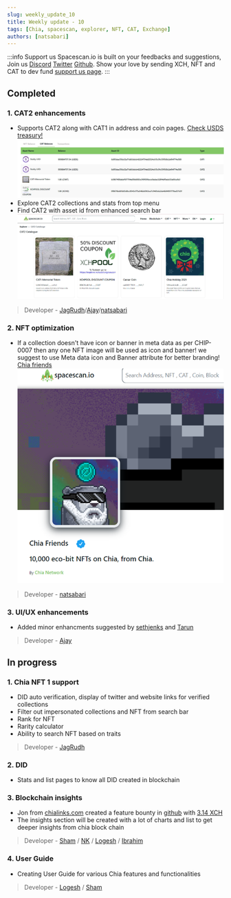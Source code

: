 ```yaml
---
slug: weekly_update_10
title: Weekly update - 10
tags: [Chia, spacescan, explorer, NFT, CAT, Exchange]
authors: [natsabari]
---
```

:::info Support us
Spacescan.io is built on your feedbacks and suggestions, Join us [Discord](https://discord.gg/Bb4sj3Bg9P)  [Twitter](https://twitter.com/spacescan_io) [Github](https://github.com/spacescan-io). Show your love by sending XCH, NFT and CAT to dev fund [support us page](https://www.spacescan.io/xch/support-us).
:::

## Completed
### 1. CAT2 enhancements 
- Supports CAT2 along with CAT1 in address and coin pages.
[Check USDS treasury!](https://www.spacescan.io/xch/address/xch1p3sv32v4ptf7ltvnh2vf6m8qzu92l2z3mmyfctdxl2uflghpfgtqad4skv)
![USDS](./USDS_CAT1_CAT2.png)
- Explore CAT2 collections and stats from top menu
- Find CAT2 with asset id from enhanced search bar
 ![CAT2](./CAT2.png)

> Developer - [JagRudh](https://twitter.com/JagRudhChia)/[Ajay](https://twitter.com/AjayBenadict)/[natsabari](https://twitter.com/natsaba)

### 2. NFT optimization
- If a collection doesn't have icon or banner in meta data as per CHIP-0007 then any one NFT image will be used as icon and banner! we suggest to use Meta data icon and Banner attribute for better branding!
[Chia friends](https://www.spacescan.io/xch/nft/collection/col1z0ef7w5n4vq9qkue67y8jnwumd9799sm50t8fyle73c70ly4z0ws0p2rhl)
 ![chia_friends](./Chia_friends.png)
> Developer - [natsabari](https://twitter.com/)

### 3. UI/UX enhancements
- Added minor enhancments suggested by [sethjenks](https://twitter.com/sethjenks) and [Tarun](https://twitter.com/neuro_tarun)
> Developer - [Ajay](https://twitter.com/AjayBenadict)

## In progress
### 1. Chia NFT 1 support
- DID auto verification, display of twitter and website links for verified collections
- Filter out impersonated collections and NFT from search bar
- Rank for NFT
- Rarity calculator
- Ability to search NFT based on traits 

> Developer - [JagRudh](https://twitter.com/JagRudhChia)

### 2. DID 
 - Stats and list pages to know all DID created in blockchain

### 3. Blockchain insights
- Jon from [chialinks.com](https://chialinks.com/) created a feature bounty in [github](https://github.com/spacescan-io/web/issues/54) with [3.14 XCH](https://www.spacescan.io/xch/coin/0x771cde950b235e9513c66a3542865cf70587417adf529be8c42485040e4d4191) 
- The insights section will be created with a lot of charts and list to get deeper insights from chia block chain
> Developer - [Sham](https://twitter.com/shamhiruthik) / [NK](https://twitter.com/nandhakumar1033) / [Logesh](https://twitter.com/Logeshn1812) / [Ibrahim](https://twitter.com/Rasith38434749)

### 4. User Guide
- Creating User Guide for various Chia features and functionalities 
> Developer - [Logesh](https://twitter.com/Logeshn1812) / [Sham](https://twitter.com/shamhiruthik) 
